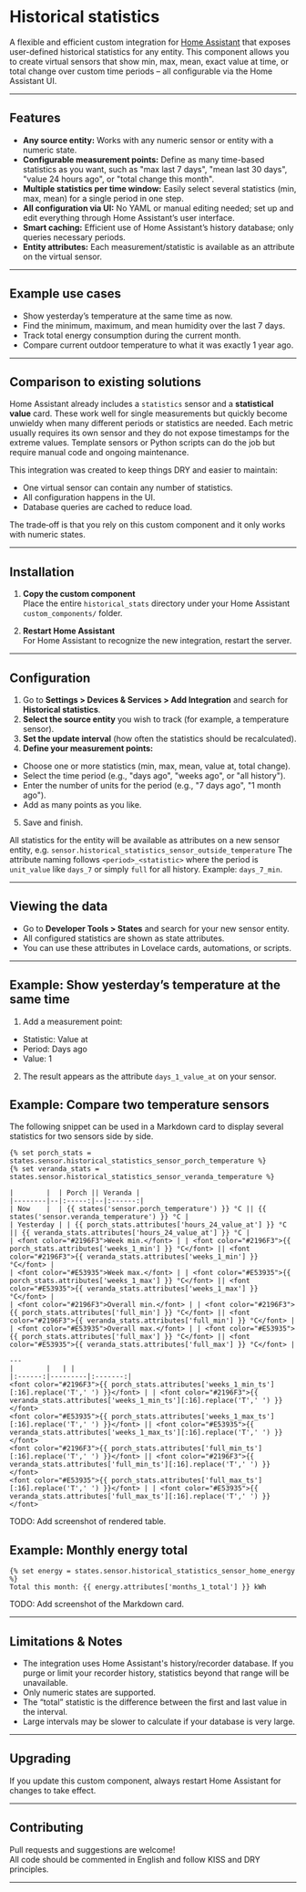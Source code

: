 # Historical statistics

A flexible and efficient custom integration for [Home Assistant](https://www.home-assistant.io/) that exposes user-defined historical statistics for any entity. This component allows you to create virtual sensors that show min, max, mean, exact value at time, or total change over custom time periods – all configurable via the Home Assistant UI.

---

## Features

- **Any source entity:** Works with any numeric sensor or entity with a numeric state.
- **Configurable measurement points:** Define as many time-based statistics as you want, such as "max last 7 days", "mean last 30 days", "value 24 hours ago", or "total change this month".
- **Multiple statistics per time window:** Easily select several statistics (min, max, mean) for a single period in one step.
- **All configuration via UI:** No YAML or manual editing needed; set up and edit everything through Home Assistant’s user interface.
- **Smart caching:** Efficient use of Home Assistant’s history database; only queries necessary periods.
- **Entity attributes:** Each measurement/statistic is available as an attribute on the virtual sensor.

---

## Example use cases

- Show yesterday’s temperature at the same time as now.
- Find the minimum, maximum, and mean humidity over the last 7 days.
- Track total energy consumption during the current month.
- Compare current outdoor temperature to what it was exactly 1 year ago.

---

## Comparison to existing solutions

Home Assistant already includes a `statistics` sensor and a **statistical value**
card. These work well for single measurements but quickly become unwieldy when
many different periods or statistics are needed. Each metric usually requires its
own sensor and they do not expose timestamps for the extreme values. Template
sensors or Python scripts can do the job but require manual code and ongoing
maintenance.

This integration was created to keep things DRY and easier to maintain:

- One virtual sensor can contain any number of statistics.
- All configuration happens in the UI.
- Database queries are cached to reduce load.

The trade‑off is that you rely on this custom component and it only works with
numeric states.

---

## Installation

1. **Copy the custom component**  
   Place the entire `historical_stats` directory under your Home Assistant `custom_components/` folder.

2. **Restart Home Assistant**  
For Home Assistant to recognize the new integration, restart the server.

---

## Configuration

1. Go to **Settings > Devices & Services > Add Integration** and search for **Historical statistics**.
2. **Select the source entity** you wish to track (for example, a temperature sensor).
3. **Set the update interval** (how often the statistics should be recalculated).
4. **Define your measurement points:**

- Choose one or more statistics (min, max, mean, value at, total change).
- Select the time period (e.g., "days ago", "weeks ago", or "all history").
- Enter the number of units for the period (e.g., "7 days ago", "1 month ago").
- Add as many points as you like.

5. Save and finish.

All statistics for the entity will be available as attributes on a new sensor entity, e.g.
`sensor.historical_statistics_sensor_outside_temperature`
The attribute naming follows `<period>_<statistic>` where the period is `unit_value` like `days_7` or simply `full` for all history. Example: `days_7_min`.

---

## Viewing the data

- Go to **Developer Tools > States** and search for your new sensor entity.
- All configured statistics are shown as state attributes.
- You can use these attributes in Lovelace cards, automations, or scripts.

---

## Example: Show yesterday’s temperature at the same time

1. Add a measurement point:

- Statistic: Value at
- Period: Days ago
- Value: 1

2. The result appears as the attribute `days_1_value_at` on your sensor.

## Example: Compare two temperature sensors

The following snippet can be used in a Markdown card to display several
statistics for two sensors side by side.

```jinja
{% set porch_stats = states.sensor.historical_statistics_sensor_porch_temperature %}
{% set veranda_stats = states.sensor.historical_statistics_sensor_veranda_temperature %}

|        |  | Porch || Veranda |
|--------|--|:-----:|--|:------:|
| Now    |  | {{ states('sensor.porch_temperature') }} °C || {{ states('sensor.veranda_temperature') }} °C |
| Yesterday | | {{ porch_stats.attributes['hours_24_value_at'] }} °C || {{ veranda_stats.attributes['hours_24_value_at'] }} °C |
| <font color="#2196F3">Week min.</font> | | <font color="#2196F3">{{ porch_stats.attributes['weeks_1_min'] }} °C</font> || <font color="#2196F3">{{ veranda_stats.attributes['weeks_1_min'] }} °C</font> |
| <font color="#E53935">Week max.</font> | | <font color="#E53935">{{ porch_stats.attributes['weeks_1_max'] }} °C</font> || <font color="#E53935">{{ veranda_stats.attributes['weeks_1_max'] }} °C</font> |
| <font color="#2196F3">Overall min.</font> | | <font color="#2196F3">{{ porch_stats.attributes['full_min'] }} °C</font> || <font color="#2196F3">{{ veranda_stats.attributes['full_min'] }} °C</font> |
| <font color="#E53935">Overall max.</font> | | <font color="#E53935">{{ porch_stats.attributes['full_max'] }} °C</font> || <font color="#E53935">{{ veranda_stats.attributes['full_max'] }} °C</font> |

---
|        |   | |
|:------:|---------|:-------:|
<font color="#2196F3">{{ porch_stats.attributes['weeks_1_min_ts'][:16].replace('T',' ') }}</font> | | <font color="#2196F3">{{ veranda_stats.attributes['weeks_1_min_ts'][:16].replace('T',' ') }}</font>
<font color="#E53935">{{ porch_stats.attributes['weeks_1_max_ts'][:16].replace('T',' ') }}</font> || <font color="#E53935">{{ veranda_stats.attributes['weeks_1_max_ts'][:16].replace('T',' ') }}</font>
<font color="#2196F3">{{ porch_stats.attributes['full_min_ts'][:16].replace('T',' ') }}</font> || <font color="#2196F3">{{ veranda_stats.attributes['full_min_ts'][:16].replace('T',' ') }}</font>
<font color="#E53935">{{ porch_stats.attributes['full_max_ts'][:16].replace('T',' ') }}</font> | | <font color="#E53935">{{ veranda_stats.attributes['full_max_ts'][:16].replace('T',' ') }}</font>
```

TODO: Add screenshot of rendered table.

## Example: Monthly energy total

```jinja
{% set energy = states.sensor.historical_statistics_sensor_home_energy %}
Total this month: {{ energy.attributes['months_1_total'] }} kWh
```

TODO: Add screenshot of the Markdown card.

---

## Limitations & Notes

- The integration uses Home Assistant's history/recorder database. If you purge or limit your recorder history, statistics beyond that range will be unavailable.
- Only numeric states are supported.
- The “total” statistic is the difference between the first and last value in the interval.
- Large intervals may be slower to calculate if your database is very large.

---

## Upgrading

If you update this custom component, always restart Home Assistant for changes to take effect.

---

## Contributing

Pull requests and suggestions are welcome!  
All code should be commented in English and follow KISS and DRY principles.

---
